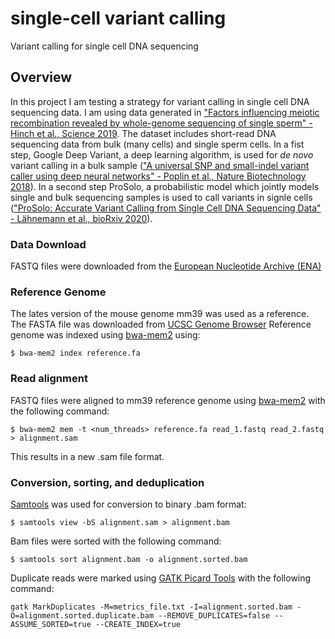 # single-cell variant calling
Variant calling for single cell DNA sequencing

## Overview
In this project I am testing a strategy for variant calling in single cell DNA sequencing data. I am using data generated in ["Factors influencing meiotic recombination revealed by whole-genome sequencing of single sperm" - Hinch et al., Science 2019](https://science.sciencemag.org/content/363/6433/eaau8861/). The dataset includes short-read DNA sequencing data from bulk (many cells) and single sperm cells. In a fist step, Google Deep Variant, a deep learning algorithm, is used for *de novo* variant calling in a bulk sample (["A universal SNP and small-indel variant caller using deep neural networks" - Poplin et al., Nature Biotechnology 2018](https://www.nature.com/articles/nbt.4235)). In a second step ProSolo, a probabilistic model which jointly models single and bulk sequencing samples is used to call variants in signle cells (["ProSolo: Accurate Variant Calling from Single Cell DNA Sequencing Data" - Lähnemann et al., bioRxiv 2020](https://www.biorxiv.org/content/10.1101/2020.04.27.064071v1)). 

### Data Download
FASTQ files were downloaded from the [European Nucleotide Archive (ENA)](https://www.ebi.ac.uk/ena/browser/home) 

### Reference Genome
The lates version of the mouse genome mm39 was used as a reference. The FASTA file was downloaded from [UCSC Genome Browser](https://hgdownload.soe.ucsc.edu/goldenPath/mm39/bigZips/)
Reference genome was indexed using [bwa-mem2](https://github.com/bwa-mem2/bwa-mem2) using: 
```
$ bwa-mem2 index reference.fa
```

### Read alignment
FASTQ files were aligned to mm39 reference genome using [bwa-mem2](https://github.com/bwa-mem2/bwa-mem2) with the following command:
```
$ bwa-mem2 mem -t <num_threads> reference.fa read_1.fastq read_2.fastq > alignment.sam
```
This results in a new .sam file format.

### Conversion, sorting, and deduplication
[Samtools](http://www.htslib.org/doc/samtools.html) was used for conversion to binary .bam format:
```
$ samtools view -bS alignment.sam > alignment.bam
```
Bam files were sorted with the following command:
```
$ samtools sort alignment.bam -o alignment.sorted.bam
```
Duplicate reads were marked using [GATK Picard Tools](https://gatk.broadinstitute.org/hc/en-us) with the following command:
```
gatk MarkDuplicates -M=metrics_file.txt -I=alignment.sorted.bam -O=alignment.sorted.duplicate.bam --REMOVE_DUPLICATES=false --ASSUME_SORTED=true --CREATE_INDEX=true
```
